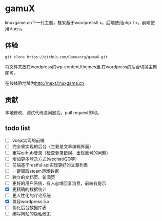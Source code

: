 # gamuX

linuxgame.cn下一代主题，框架基于wordpress5.x，后端使用php 7.x，前端使用Vuejs。

## 体验

```shell
git clone https://github.com/Gamuxorg/gamuX.git
```

将文件夹放在wordpress的wp-content/themes里,在wordpress的后台切换主题即可。

在线体验地址为<http://next.linuxgame.cn>

## 贡献

本地修改、调试代码没问题后，pull request即可。

## todo list

* [ ] vuejs实现的前端
* [ ] 完全重实现的后台（主要是文章编辑界面）
* [ ] 重写github登录（检查登录错误、出现重号的问题）
* [ ] 增加更多登录方式(wechat/QQ等)
* [ ] 前端基于restful api实现更好的文章列表
* [ ] 一键调取steam游戏数据
* [ ] 独立的文档页、新闻页
* [ ] 更好的用户系统，有人@或回复消息，前端有提示
* [x] 更精确的数据统计
* [ ] 更人性化的评论系统
* [x] 兼容wordpress 5.x
* [ ] 优化后台数据库表
* [ ] 编写网站的隐私政策
